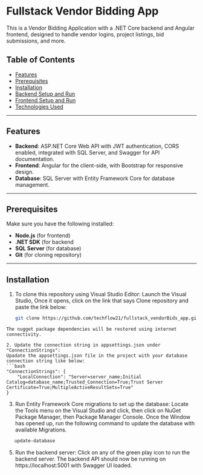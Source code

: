 # Fullstack Vendor Bidding App
This is a Vendor Bidding Application with a .NET Core backend and Angular frontend, designed to handle vendor logins, project listings, bid submissions, and more.

## Table of Contents

- [Features](#features)
- [Prerequisites](#prerequisites)
- [Installation](#installation)
- [Backend Setup and Run](#backend-setup-and-run)
- [Frontend Setup and Run](#frontend-setup-and-run)
- [Technologies Used](#technologies-used)

---

## Features

- **Backend**: ASP.NET Core Web API with JWT authentication, CORS enabled, integrated with SQL Server, and Swagger for API documentation.
- **Frontend**: Angular for the client-side, with Bootstrap for responsive design.
- **Database**: SQL Server with Entity Framework Core for database management.

---

## Prerequisites

Make sure you have the following installed:

- **Node.js** (for frontend)
- **.NET SDK** (for backend
- **SQL Server** (for database)
- **Git** (for cloning repository)

---

## Installation

1. To clone this repository using Visual Studio Editor:
Launch the Visual Studio, Once it opens, click on the link that says Clone repository and paste the link below:
   ```bash
   git clone https://github.com/techflow21/fullstack_vendorBids_app.git
```
The nugget package dependencies will be restored using internet connectivity.

2. Update the connection string in appsettings.json under "ConnectionStrings":
Upadate the appsettings.json file in the project with your database connection string like below:
```bash
"ConnectionStrings": {
    "LocalConnection": "Server=server_name;Initial Catalog=database_name;Trusted_Connection=True;Trust Server Certificate=True;MultipleActiveResultSets=True"
}
```
3. Run Entity Framework Core migrations to set up the database:
Locate the Tools menu on the Visual Studio and click, then click on NuGet Package Manager, then Package Manager Console.
Once the Window has opened up, run the following command to update the database with available Migrations.
```bash
   update-database
```
5. Run the backend server:
Click on any of the green play icon to run the backend server.
The backend API should now be running on https://localhost:5001 with Swagger UI loaded.

